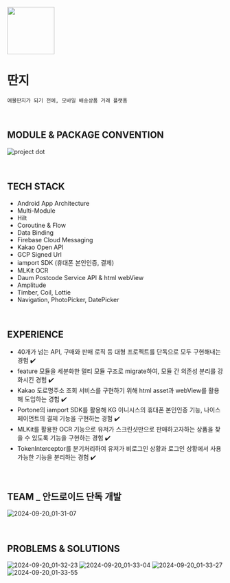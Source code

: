 <p align="left"><img src="https://github.com/user-attachments/assets/458a32df-02e2-4d10-a5fa-ed0f49d8ff96" height=110></p>

# 딴지
```
애물딴지가 되기 전에, 모바일 배송상품 거래 플랫폼
```

<br>

## MODULE & PACKAGE CONVENTION
![project dot](https://github.com/user-attachments/assets/4299dd4f-e36d-402f-a8f2-792edce99e33)

<br>

## TECH STACK
- Android App Architecture
- Multi-Module
- Hilt
- Coroutine & Flow
- Data Binding
- Firebase Cloud Messaging
- Kakao Open API
- GCP Signed Url
- iamport SDK (휴대폰 본인인증, 결제)
- MLKit OCR
- Daum Postcode Service API & html webView
- Amplitude
- Timber,  Coil,  Lottie
- Navigation, PhotoPicker, DatePicker

<br>

## EXPERIENCE

- 40개가 넘는 API, 구매와 판매 로직 등 대형 프로젝트를 단독으로 모두 구현해내는 경험 ✔️
- feature 모듈을 세분화한 멀티 모듈 구조로 migrate하여, 모듈 간 의존성 분리를 강화시킨 경험 ✔️
- Kakao 도로명주소 조회 서비스를 구현하기 위해 html asset과 webView를 활용해 도입하는 경험 ✔️
- Portone의 iamport SDK를 활용해 KG 이니시스의 휴대폰 본인인증 기능, 나이스페이먼트의 결제 기능을 구현하는 경험 ✔️
- MLKit를 활용한 OCR 기능으로 유저가 스크린샷만으로 판매하고자하는 상품을 찾을 수 있도록 기능을 구현하는 경험 ✔️
- TokenInterceptor를 분기처리하여 유저가 비로그인 상황과 로그인 상황에서 사용 가능한 기능을 분리하는 경험 ✔️

<br>

## TEAM _ 안드로이드 단독 개발
![2024-09-20_01-31-07](https://github.com/user-attachments/assets/12ac72ce-a828-4d61-9a30-dfaaef9bbe0d)

<br>

## PROBLEMS & SOLUTIONS
![2024-09-20_01-32-23](https://github.com/user-attachments/assets/64cbd5f6-0405-48f2-b89e-46f0b9ac7dea)
![2024-09-20_01-33-04](https://github.com/user-attachments/assets/4b502e09-fb96-4dbd-9be2-0ae379d21a80)
![2024-09-20_01-33-27](https://github.com/user-attachments/assets/370df710-4fc4-44f0-a3b7-7e8bec531c38)
![2024-09-20_01-33-55](https://github.com/user-attachments/assets/1d338de4-eb20-49b4-a1d4-aef75f40cdf6)




